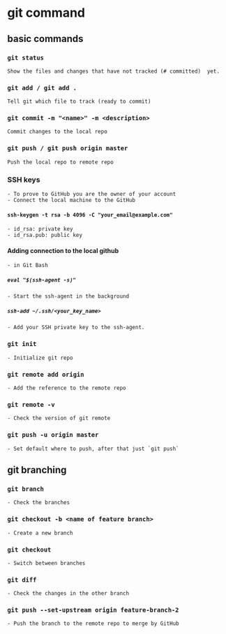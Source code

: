 # git command

## basic commands

### `git status`
    Show the files and changes that have not tracked (# committed)  yet.

### `git add / git add .`
    Tell git which file to track (ready to commit)

### `git commit -m "<name>" -m <description>`
    Commit changes to the local repo

### `git push / git push origin master` 
    Push the local repo to remote repo

### SSH keys
    - To prove to GitHub you are the owner of your account
    - Connect the local machine to the GitHub
#### `ssh-keygen -t rsa -b 4096 -C "your_email@example.com"`
    - id_rsa: private key
    - id_rsa.pub: public key
#### Adding connection to the local github
    - in Git Bash
##### `eval "$(ssh-agent -s)"`
    - Start the ssh-agent in the background
##### `ssh-add ~/.ssh/<your_key_name>`
    - Add your SSH private key to the ssh-agent.

### `git init`
    - Initialize git repo

### `git remote add origin`
    - Add the reference to the remote repo

### `git remote -v`
    - Check the version of git remote

### `git push -u origin master`
    - Set default where to push, after that just `git push`


## git branching

### `git branch`
    - Check the branches

### `git checkout -b <name of feature branch>`
    - Create a new branch

### `git checkout`
    - Switch between branches

### `git diff`
    - Check the changes in the other branch

### `git push --set-upstream origin feature-branch-2`
    - Push the branch to the remote repo to merge by GitHub